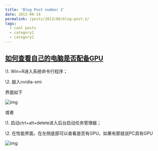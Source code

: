 ```yaml
---
title: 'Blog Post number 2'
date: 2013-08-14
permalink: /posts/2013/08/blog-post-2/
tags:
  - cool posts
  - category1
  - category2
---
```


## [如何查看自己的电脑是否配备GPU](https://www.cnblogs.com/yuyukun/p/14380475.html)

\1. Win+R进入系统命令行程序；

\2. 敲入nvidia-smi

界面如下

![img](https://img2020.cnblogs.com/blog/1563796/202102/1563796-20210206022920155-1667105191.png)

或者

\1. 启动ctrl+alt+delete进入后台启动任务管理器；

\2. 在性能界面，在左侧底部可以查看是否有GPU，如果有那就说PC具有GPU

![img](https://img2020.cnblogs.com/blog/1563796/202102/1563796-20210206023130296-53821550.png)

 